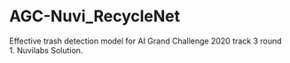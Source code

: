 # AGC-Nuvi_RecycleNet
Effective trash detection model for AI Grand Challenge 2020 track 3 round 1.
Nuvilabs Solution.
